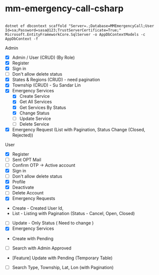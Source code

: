 # mm-emergency-call-csharp

```

dotnet ef dbcontext scaffold "Server=.;Database=MMEmergencyCall;User Id=sa;Password=sasa@123;TrustServerCertificate=True;" Microsoft.EntityFrameworkCore.SqlServer -o AppDbContextModels -c AppDbContext -f

```


Admin

- [x] Admin / User (CRUD) (By Role)
- [x] Register
- [x] Sign in
- 	[ ] Don't allow delete status
- [x] States & Regions (CRUD) - need pagination
- [x] Township (CRUD) - Su Sandar Lin
- [x] Emergency Services
	- [x] Create Service
	- [x] Get All Services
	- [x] Get Services By Status
	- [x] Change Status
	- [ ] Update Service 
	- [ ] Delete Service
	
- [x] Emergency Request (List with Pagination, Status Change (Closed, Rejected))

User

- [x] Register
- 	[ ] Sent OPT Mail
-	[ ] Confirm OTP -> Active account
- [x] Sign in
- 	[ ] Don't allow delete status
- [x] Profile 
- 	[x] Deactivate
- 	[ ] Delete Account
- [x] Emergency Requests 
- 	Create - Created User Id,
- 	List - Listing with Pagination (Status - Cancel, Open, Closed)
- 	[ ] Update - Only Status ( Need to change )
- [x] Emergency Services
- 	Create with Pending 
-	[ ] Search with Admin Approved
- 	[Feature] Update with Pending (Temporary Table) 
- [ ] Search 
	Type, Township, Lat, Lon (with Pagination)
	


